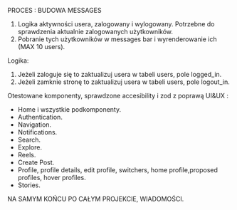 PROCES : BUDOWA MESSAGES

1. Logika aktywności usera, zalogowany i wylogowany. Potrzebne do sprawdzenia aktualnie zalogowanych użytkowników.
2. Pobranie tych użytkowników w messages bar i wyrenderowanie ich (MAX 10 users).

Logika:

1. Jeżeli zaloguje się to zaktualizuj usera w tabeli users, pole logged_in.
2. Jeżeli zamknie stronę to zaktualizuj usera w tabeli users, pole logout_in.




Otestowane komponenty, sprawdzone accesibility i zod z poprawą UI&UX :

- Home i wszystkie podkomponenty.
- Authentication.
- Navigation.
- Notifications.
- Search.
- Explore.
- Reels.
- Create Post.
- Profile, profile details, edit profile, switchers, home profile,proposed profiles, hover profiles.
- Stories.

NA SAMYM KOŃCU PO CAŁYM PROJEKCIE, WIADOMOŚCI.

